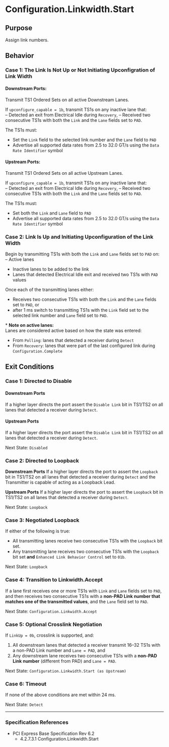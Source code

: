 # Configuration.Linkwidth.Start

## Purpose
Assign link numbers.

## Behavior

### Case 1: The Link Is Not Up or Not Initiating Upconfigration of Link Width

#### Downstream Ports:

Transmit TS1 Ordered Sets on all active Downstream Lanes. 

If `upconfigure_capable = 1b`, transmit TS1s on any inactive lane that:  
– Detected an exit from Electrical Idle during `Recovery`,
– Received two consecutive TS1s with both the `Link` and the `Lane` fields set to `PAD`.

The TS1s must:
- Set the `Link` field to the selected link number and the `Lane` field to `PAD` 
- Advertise all supported data rates from 2.5 to 32.0 GT/s using the `Data Rate Identifier` symbol

#### Upstream Ports:

Transmit TS1 Ordered Sets on all active Upstream Lanes.

If `upconfigure_capable = 1b`, transmit TS1s on any inactive lane that:  
– Detected an exit from Electrical Idle during `Recovery`,
– Received two consecutive TS1s with both the `Link` and the `Lane` fields set to `PAD`.

The TS1s must:
- Set both the `Link` and `Lane` field to `PAD` 
- Advertise all supported data rates from 2.5 to 32.0 GT/s using the `Data Rate Identifier` symbol


### Case 2: Link Is Up and Initiating Upconfiguration of the Link Width

Begin by transmitting TS1s with both the `Link` and `Lane` fields set to `PAD` on:  
– Active lanes  
- Inactive lanes to be added to the link
- Lanes that detected Electrical Idle exit and received two TS1s with `PAD` values

Once each of the transmitting lanes either:
- Receives two consecutive TS1s with both the `Link` and the `Lane` fields set to `PAD`, or
- after 1 ms
switch to transmitting TS1s with the `Link` field set to the selected link number and `Lane` field set to `PAD`.

\* **Note on active lanes:**  
Lanes are considered active based on how the state was entered:  
- From `Polling`: lanes that detected a receiver during `Detect`  
- From `Recovery`: lanes that were part of the last configured link during `Configuration.Complete`


## Exit Conditions

### Case 1: Directed to Disable

#### Downstream Ports
If a higher layer directs the port assert the `Disable Link` bit in TS1/TS2 on all lanes that detected a receiver during `Detect`.

#### Upstream Ports
If a higher layer directs the port assert the `Disable Link` bit in TS1/TS2 on all lanes that detected a receiver during `Detect`.


Next State: `Disabled`

### Case 2: Directed to Loopback

**Downstream Ports**
If a higher layer directs the port to assert the `Loopback` bit in TS1/TS2 on all lanes that detected a receiver during `Detect` and the Transmitter is capable of acting as a Loopback Lead.

**Upstream Ports**
If a higher layer directs the port to assert the `Loopback` bit in TS1/TS2 on all lanes that detected a receiver during `Detect`.

Next State: `Loopback`

### Case 3: Negotiated Loopback
If either of the following is true:
- All transmitting lanes receive two consecutive TS1s with the `Loopback` bit set.
- Any transmitting lane receives two consecutive TS1s with the `Loopback` bit set **and** `Enhanced Link Behavior Control` set to `01b`.

Next State: `Loopback`

### Case 4: Transition to Linkwidth.Accept
If a lane first receives one or more TS1s with `Link` and `Lane` fields set to `PAD`, and then receives two consecutive TS1s with a **non-PAD Link number that matches one of the transmitted values**, and the `Lane` field set to `PAD`.

Next State: `Configuration.Linkwidth.Accept`

### Case 5: Optional Crosslink Negotiation
If `LinkUp = 0b`, crosslink is supported, and:
1. All downstream lanes that detected a receiver transmit 16–32 TS1s with a non-PAD Link number and `Lane = PAD`, and
2. Any downstream lane receives two consecutive TS1s with a **non-PAD Link number** (different from PAD) and `Lane = PAD`.

Next State: `Configuration.Linkwidth.Start (as Upstream)`

### Case 6: Timeout
If none of the above conditions are met within 24 ms.

Next State: `Detect`

---

### Specification References

- PCI Express Base Specification Rev 6.2  
  - 4.2.7.3.1 Configuration.Linkwidth.Start
